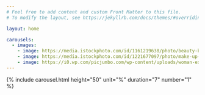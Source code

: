 ```yaml
---
# Feel free to add content and custom Front Matter to this file.
# To modify the layout, see https://jekyllrb.com/docs/themes/#overriding-theme-defaults

layout: home

carousels:
  - images: 
    - image: https://media.istockphoto.com/id/1161219638/photo/beauty-brushes.jpg?s=612x612&w=0&k=20&c=rr_o260EXjTQ_UOqoJRhMKukb6GQp-x2GTpODe4ZE9g=
    - image: https://media.istockphoto.com/id/1221677097/photo/make-up-cosmetics-products-against-pink-color-background.jpg?b=1&s=612x612&w=0&k=20&c=rNb6YwDw6XuiseWgxV-b5Of-sfSbVt4NTP-PGGfqen0=
    - image: https://i0.wp.com/picjumbo.com/wp-content/uploads/woman-exercises-with-dumbbells-on-yoga-fitness-mat-free-photo.jpg?w=600&quality=80
---
```


{% include carousel.html height="50" unit="%" duration="7" number="1" %}


